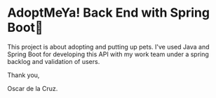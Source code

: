 # AdoptMeYa! Back End with Spring Boot🚀

This project is about adopting and putting up pets. I've used Java and Spring Boot for developing this API with my work team under a spring backlog and validation of users.


Thank you,

Oscar de la Cruz.
